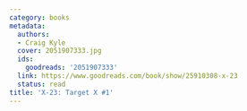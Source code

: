 ```yaml
---
category: books
metadata:
  authors:
  - Craig Kyle
  cover: 2051907333.jpg
  ids:
    goodreads: '2051907333'
  link: https://www.goodreads.com/book/show/25910308-x-23
  status: read
title: 'X-23: Target X #1'
---
```

